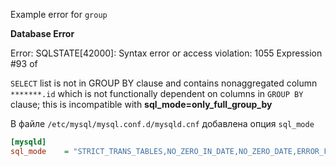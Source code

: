 Example error for `group`

**Database Error**

Error: SQLSTATE[42000]: Syntax error or access violation: 1055 Expression #93 of

`SELECT` list is not in GROUP BY clause and contains nonaggregated column `*******.id`
which is not functionally dependent on columns in `GROUP BY` clause; this is incompatible with **sql_mode=only_full_group_by**

В файле `/etc/mysql/mysql.conf.d/mysqld.cnf` добавлена опция `sql_mode`

```ini
[mysqld]
sql_mode	= "STRICT_TRANS_TABLES,NO_ZERO_IN_DATE,NO_ZERO_DATE,ERROR_FOR_DIVISION_BY_ZERO,NO_AUTO_CREATE_USER,NO_ENGINE_SUBSTITUTION"
```
